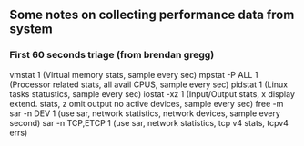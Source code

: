 ## Some notes on collecting performance data from system 

### First 60 seconds triage (from brendan gregg) 

  vmstat 1         (Virtual memory stats, sample every sec)
  mpstat -P ALL 1  (Processor related stats, all avail CPUS, sample every sec)
  pidstat 1        (Linux tasks statustics, sample every sec)
  iostat -xz 1     (Input/Output stats, x display extend. stats, z omit output no active devices, sample every sec) 
  free -m
  sar -n DEV 1      (use sar, network statistics, network devices, sample every second)
  sar -n TCP,ETCP 1 (use sar, network statistics, tcp v4 stats, tcpv4 errs) 

